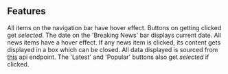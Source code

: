 ## Features
All items on the navigation bar have hover effect.
Buttons on getting clicked get _selected_.
The date on the 'Breaking News' bar displays current date.
All news items have a hover effect.
If any news item is clicked, its content gets displayed in a box which can be closed.
All data displayed is sourced from [this](https://coding-week-2024-api.onrender.com/api/data) api endpoint.
The 'Latest' and 'Popular' buttons also get _selected_ if clicked.
